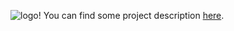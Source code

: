 ![logo!](https://github.com/yevhen/Servelat-Pieces/raw/master/logo.jpg)
You can find some project description [here](http://www.codeproject.com/KB/silverlight/FixingAllAsync.aspx).